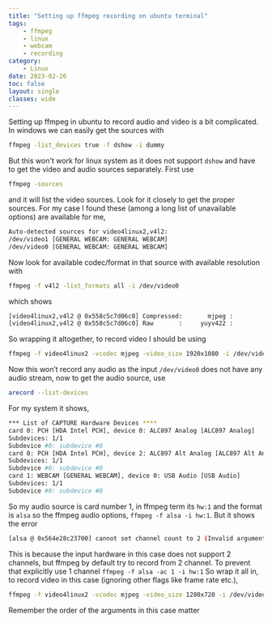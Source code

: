 ```yaml
---
title: "Setting up ffmpeg recording on ubuntu terminal"
tags: 
    - ffmpeg
    - linux
    - webcam
    - recording
category:
    - Linux
date: 2023-02-26
toc: false
layout: single
classes: wide
---
```


Setting up ffmpeg in ubuntu to record audio and video is a bit complicated. In windows we can easily get the sources with 
```bash
ffmpeg -list_devices true -f dshow -i dummy
``` 
But this won't work for linux system as it does not support `dshow` and  have to get the video and audio sources separately. First use 
```bash
ffmpeg -sources
```
and it will list the video sources. Look for it closely to get the proper sources. For my case I found these (among a long list of unavailable options) are available for me,
```bash
Auto-detected sources for video4linux2,v4l2:
/dev/video1 [GENERAL WEBCAM: GENERAL WEBCAM]
/dev/video0 [GENERAL WEBCAM: GENERAL WEBCAM]
```
Now look for available codec/format in that source with available resolution with 
```bash
ffmpeg -f v4l2 -list_formats all -i /dev/video0
```
which shows 
```bash
[video4linux2,v4l2 @ 0x558c5c7d06c0] Compressed:       mjpeg :          Motion-JPEG : 1920x1080 1280x720 800x480 640x480 640x360 320x240 176x144 800x600 1920x1080
[video4linux2,v4l2 @ 0x558c5c7d06c0] Raw       :     yuyv422 :           YUYV 4:2:2 : 640x480 640x360 320x240 176x144 640x480
```
So wrapping it altogether, to record video I should be using 
```bash
ffmpeg -f video4linux2 -vcodec mjpeg -video_size 1920x1080 -i /dev/video0
```
Now this won’t record any audio as the input `/dev/video0` does not have any audio stream, now to get the audio source, use 
```bash
arecord --list-devices
```
For my system it shows, 
```bash
*** List of CAPTURE Hardware Devices ****
card 0: PCH [HDA Intel PCH], device 0: ALC897 Analog [ALC897 Analog]
Subdevices: 1/1
Subdevice #0: subdevice #0
card 0: PCH [HDA Intel PCH], device 2: ALC897 Alt Analog [ALC897 Alt Analog]
Subdevices: 1/1
Subdevice #0: subdevice #0
card 1: WEBCAM [GENERAL WEBCAM], device 0: USB Audio [USB Audio]
Subdevices: 1/1
Subdevice #0: subdevice #0
```
So my audio source is card number 1, in ffmpeg term its `hw:1` and the format is `alsa` so the ffmpeg audio options, `ffmpeg -f alsa -i hw:1`. But it shows the error 
```bash
[alsa @ 0x564e28c23700] cannot set channel count to 2 (Invalid argument)
```
This is because the input hardware in this case does not support 2 channels, but ffmpeg by default try to record from 2 channel. To prevent that explicitly use 1 channel
`ffmpeg -f alsa -ac 1 -i hw:1`
So wrap it all in, to record video in this case (ignoring other flags like frame rate etc.),
```bash
ffmpeg -f video4linux2 -vcodec mjpeg -video_size 1280x720 -i /dev/video0 -f alsa-ac 1 -i hw:1 video.mp4
```
Remember the order of the arguments in this case matter